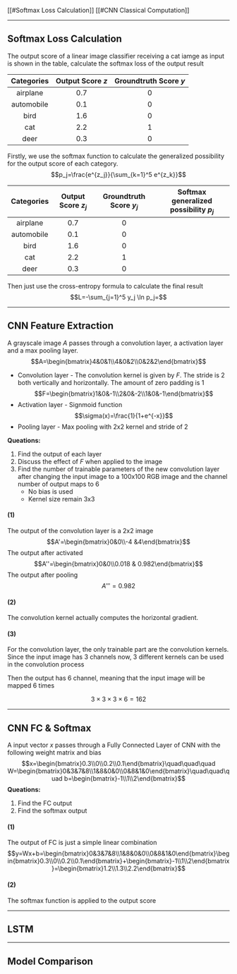[[#Softmax Loss Calculation]]
[[#CNN Classical Computation]]


---
## Softmax Loss Calculation 

The output score of a linear image classifier receiving a cat iamge as input is shown in the table, calculate the softmax loss of the output result

| Categories | Output Score $z$ | Groundtruth Score $y$ |
| :--------: | :--------------: | :-------------------: |
|  airplane  |       0.7        |           0           |
| automobile |       0.1        |           0           |
|    bird    |       1.6        |           0           |
|    cat     |       2.2        |           1           |
|    deer    |       0.3        |           0           |

Firstly, we use the softmax function to calculate the generalized possibility for the output score of each category.
$$p_j=\frac{e^{z_j}}{\sum_{k=1}^5 e^{z_k}}$$

| Categories | Output Score $z_j$ | Groundtruth Score $y_j$ | Softmax generalized possibility $p_j$ |
| :--------: | :----------------: | :---------------------: | :-----------------------------------: |
|  airplane  |        0.7         |            0            |                                       |
| automobile |        0.1         |            0            |                                       |
|    bird    |        1.6         |            0            |                                       |
|    cat     |        2.2         |            1            |                                       |
|    deer    |        0.3         |            0            |                                       |

Then just use the cross-entropy formula to calculate the final result
$$L=-\sum_{j=1}^5 y_j \ln p_j=$$

---
## CNN Feature Extraction

A grayscale image $A$ passes through a convolution layer, a activation layer and a max pooling layer. 
$$A=\begin{bmatrix}4&0&1\\4&0&2\\0&2&2\end{bmatrix}$$
+ Convolution layer - The convolution kernel is given by $F$. The stride is 2 both vertically and horizontally. The amount of zero padding is 1  
$$F=\begin{bmatrix}1&0&-1\\2&0&-2\\1&0&-1\end{bmatrix}$$
+ Activation layer - Signmoid function
$$\sigma(x)=\frac{1}{1+e^{-x}}$$
+ Pooling layer - Max pooling with 2x2 kernel and stride of 2

**Queations:**
1. Find the output of each layer
2. Discuss the effect of $F$ when applied to the image
3. Find the number of trainable parameters of the new convolution layer after changing the input image to a 100x100 RGB image and the channel number of output maps to 6 
	+ No bias is used
	+ Kernel size remain 3x3

#### (1)

The output of the convolution layer is a 2x2 image
$$A'=\begin{bmatrix}0&0\\-4 &4\end{bmatrix}$$
The output after activated
$$A''=\begin{bmatrix}0&0\\0.018 & 0.982\end{bmatrix}$$
The output after pooling
$$A'''=0.982$$
#### (2)

The convolution kernel actually computes the horizontal gradient.

#### (3)

For the convolution layer, the only trainable part are the convolution kernels. Since the input image has 3 channels now, 3 different kernels can be used in the convolution process 

Then the output has 6 channel, meaning that the input image will be mapped 6 times

$$3\times 3\times 3\times 6=162$$

---
## CNN FC & Softmax

A input vector $x$ passes through a Fully Connected Layer of CNN with the following weight matrix and bias
$$x=\begin{bmatrix}0.3\\0\\0.2\\0.1\end{bmatrix}\quad\quad\quad W=\begin{bmatrix}0&3&7&8\\1&8&0&0\\0&8&1&0\end{bmatrix}\quad\quad\quad b=\begin{bmatrix}-1\\1\\2\end{bmatrix}$$
**Queations:**
1. Find the FC output
2. Find the softmax output

#### (1)

The output of FC is just a simple linear combination
$$y=Wx+b=\begin{bmatrix}0&3&7&8\\1&8&0&0\\0&8&1&0\end{bmatrix}\begin{bmatrix}0.3\\0\\0.2\\0.1\end{bmatrix}+\begin{bmatrix}-1\\1\\2\end{bmatrix}=\begin{bmatrix}1.2\\1.3\\2.2\end{bmatrix}$$
#### (2)

The softmax function is applied to the output score
$$$$


---
## LSTM 



---
## Model Comparison